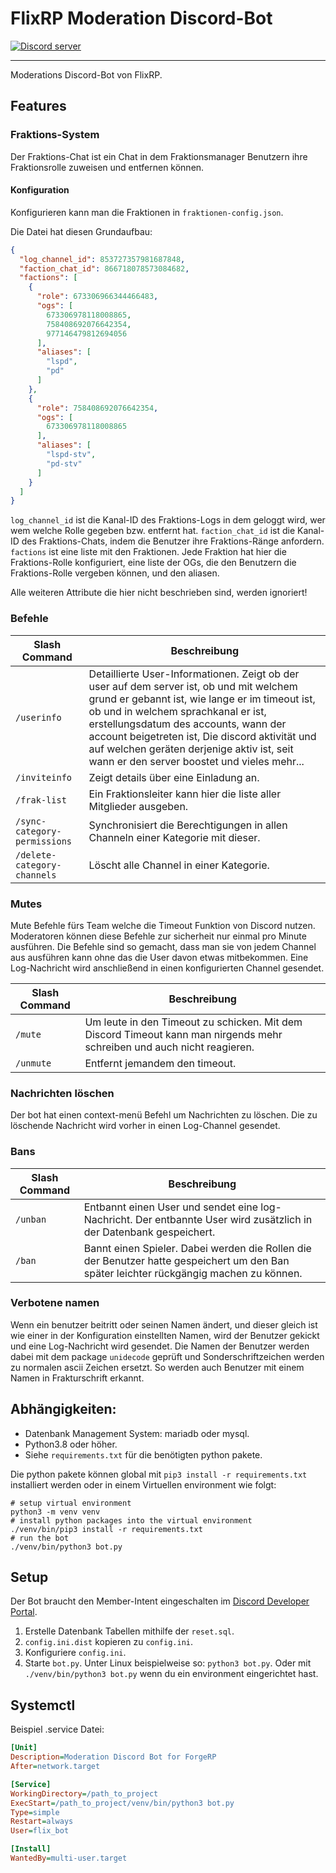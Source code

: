 # FlixRP Moderation Discord-Bot

<a href="https://discord.flixrp.net"><img src="https://img.shields.io/discord/665677622604201993?color=7289da&logo=discord&logoColor=white" alt="Discord server" /></a>

<hr>

Moderations Discord-Bot von FlixRP.

## Features

### Fraktions-System

Der Fraktions-Chat ist ein Chat in dem Fraktionsmanager Benutzern ihre Fraktionsrolle zuweisen und entfernen können.

#### Konfiguration

Konfigurieren kann man die Fraktionen in `fraktionen-config.json`.

Die Datei hat diesen Grundaufbau:

```json
{
  "log_channel_id": 853727357981687848,
  "faction_chat_id": 866718078573084682,
  "factions": [
    {
      "role": 673306966344466483,
      "ogs": [
        673306978118008865,
        758408692076642354,
        977146479812694056
      ],
      "aliases": [
        "lspd",
        "pd"
      ]
    },
    {
      "role": 758408692076642354,
      "ogs": [
        673306978118008865
      ],
      "aliases": [
        "lspd-stv",
        "pd-stv"
      ]
    }
  ]
}
```

`log_channel_id` ist die Kanal-ID des Fraktions-Logs in dem geloggt wird, wer wem welche Rolle gegeben bzw. entfernt hat.
`faction_chat_id` ist die Kanal-ID des Fraktions-Chats, indem die Benutzer ihre Fraktions-Ränge anfordern.
`factions` ist eine liste mit den Fraktionen.
Jede Fraktion hat hier die Fraktions-Rolle konfiguriert, eine liste der OGs, die den Benutzern die Fraktions-Rolle vergeben können, und den aliasen.

Alle weiteren Attribute die hier nicht beschrieben sind, werden ignoriert!

### Befehle

| Slash Command                | Beschreibung                                                                                                                                                                                                                                                                                                                                                              |
|------------------------------|---------------------------------------------------------------------------------------------------------------------------------------------------------------------------------------------------------------------------------------------------------------------------------------------------------------------------------------------------------------------------|
| `/userinfo`                  | Detaillierte User-Informationen. Zeigt ob der user auf dem server ist, ob und mit welchem grund er gebannt ist, wie lange er im timeout ist, ob und in welchem sprachkanal er ist, erstellungsdatum des accounts, wann der account beigetreten ist, Die discord aktivität und auf welchen geräten derjenige aktiv ist, seit wann er den server boostet und vieles mehr... |
| `/inviteinfo`                | Zeigt details über eine Einladung an.                                                                                                                                                                                                                                                                                                                                     |
| `/frak-list`                 | Ein Fraktionsleiter kann hier die liste aller Mitglieder ausgeben.                                                                                                                                                                                                                                                                                                        |
| `/sync-category-permissions` | Synchronisiert die Berechtigungen in allen Channeln einer Kategorie mit dieser.                                                                                                                                                                                                                                                                                           |
| `/delete-category-channels`  | Löscht alle Channel in einer Kategorie.                                                                                                                                                                                                                                                                                                                                   |


### Mutes

Mute Befehle fürs Team welche die Timeout Funktion von Discord nutzen.
Moderatoren können diese Befehle zur sicherheit nur einmal pro Minute ausführen.
Die Befehle sind so gemacht, dass man sie von jedem Channel aus ausführen kann ohne das die User davon etwas mitbekommen. Eine Log-Nachricht wird anschließend in einen konfigurierten Channel gesendet.

| Slash Command | Beschreibung                                                                                                            |
|---------------|-------------------------------------------------------------------------------------------------------------------------|
| `/mute`       | Um leute in den Timeout zu schicken. Mit dem Discord Timeout kann man nirgends mehr schreiben und auch nicht reagieren. |
| `/unmute`     | Entfernt jemandem den timeout.                                                                                          |

### Nachrichten löschen

Der bot hat einen context-menü Befehl um Nachrichten zu löschen. Die zu löschende Nachricht wird vorher in einen Log-Channel gesendet.

### Bans

| Slash Command | Beschreibung                                                                                                                            |
|---------------|-----------------------------------------------------------------------------------------------------------------------------------------|
| `/unban`      | Entbannt einen User und sendet eine log-Nachricht. Der entbannte User wird zusätzlich in der Datenbank gespeichert.                     |
| `/ban`        | Bannt einen Spieler. Dabei werden die Rollen die der Benutzer hatte gespeichert um den Ban später leichter rückgängig machen zu können. |

### Verbotene namen

Wenn ein benutzer beitritt oder seinen Namen ändert, und dieser gleich ist wie einer in der Konfiguration einstellten Namen, wird der Benutzer gekickt und eine Log-Nachricht wird gesendet.
Die Namen der Benutzer werden dabei mit dem package `unidecode` geprüft und Sonderschriftzeichen werden zu normalen ascii Zeichen ersetzt.
So werden auch Benutzer mit einem Namen in Frakturschrift erkannt.

## Abhängigkeiten:

- Datenbank Management System: mariadb oder mysql.
- Python3.8 oder höher.
- Siehe `requirements.txt` für die benötigten python pakete.

Die python pakete können global mit `pip3 install -r requirements.txt` installiert werden oder in einem Virtuellen environment wie folgt:

```shell
# setup virtual environment
python3 -m venv venv
# install python packages into the virtual environment
./venv/bin/pip3 install -r requirements.txt
# run the bot
./venv/bin/python3 bot.py
```

## Setup

Der Bot braucht den Member-Intent eingeschalten im [Discord Developer Portal](https://discord.com/developers/applications).

1. Erstelle Datenbank Tabellen mithilfe der `reset.sql`.
2. `config.ini.dist` kopieren zu `config.ini`.
3. Konfiguriere `config.ini`.
4. Starte `bot.py`. Unter Linux beispielweise so: `python3 bot.py`. Oder mit `./venv/bin/python3 bot.py` wenn du ein environment eingerichtet hast.

## Systemctl

Beispiel .service Datei:

```ini
[Unit]
Description=Moderation Discord Bot for ForgeRP
After=network.target

[Service]
WorkingDirectory=/path_to_project
ExecStart=/path_to_project/venv/bin/python3 bot.py
Type=simple
Restart=always
User=flix_bot

[Install]
WantedBy=multi-user.target
```